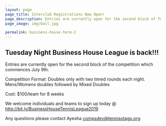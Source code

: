 ```yaml
---
layout: page
page_title: Interclub Registrations Now Open!
page_description: Entries are currently open for the second block of Tuesday Night Business House League
page_image: img/ball.jpg

permalink: business-house-term-2
---
```


## Tuesday Night Business House League is back!!!

Entries are currently open for the second block of the competition which commences July 9th.

Competition Format:
Doubles only with two timed rounds each night.
Mens/Womens doubles followed by Mixed Doubles

Cost: $100/team for 8 weeks

We welcome individuals and teams to sign up today @ http://bit.ly/BusinessHouseTennisLeague2019

Any questions please contact Ayesha compsdev@tennisotago.org
